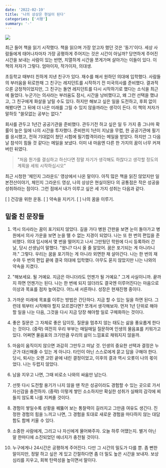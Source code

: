 ```yaml
---
date: '2022-02-19'
title: '나의 상상은 현실이 된다'
categories: ['서평']
summary: '-'
---
```


![](https://velog.velcdn.com/images/geuni620/post/b636cbe9-cf2d-4227-bf44-8a398d286b20/image.jpeg)

최근 들어 책을 읽기 시작했다. 책을 읽으며 가장 얻고자 했던 것은 '동기'이다.
세상 사람들에게 태어나자마자 가장 공평하게 주어지는 것은 시간이 아닐까?
당연하게 주어진 시간을 보내는 사람이 있는 반면, 치열하게 시간을 쪼게가며 살아가는 이들이 있다. 이 책의 저자가 그렇다. 엄마이자, 작가이자, 의대생.

초등학교 때부터 친하게 지낸 친구가 있다. 재수를 해서 원하던 의대에 입학했다. 사람들의 부러움을 뒤로한채 그 친구는 레지던트를 시작하기 전 미국의사를 준비했다. 결과적으론 긍정적이었지만, 그 친구는 돌연 레지던트를 다시 시작하기로 했다는 소식을 최근에 들었다. 누군가는 의사라는 부러움도 잠시, 시간을 낭비했다고, 왜 그런 선택을 했냐고, 그 친구에게 화살을 날릴 수도 있다. 하지만 해보고 싶은 일을 도전하고, 후회 없이 해봤다면 그 뒤에 더 나은 미래를 그릴 수 있지 않을까라는 생각이 든다. 이 책의 저자가 말하듯 "쓸모없는 공부는 없다."

회사를 관두고 1년간 공공기관을 준비했다. 관두기전 하고 싶은 일 두 가지 중 그나마 확률이 높은 일에 나의 시간을 투자했다. 준비한지 1년이 지났을 무렵, 한 공공기관에 필기를 응시했고, 전혀 기대없이 쳤던 시험에 필기합격이라는 메일을 받았다. 하지만 그 다음 날 참석이 힘들 것 같다는 메일을 보냈다. 이미 내 마음엔 다른 한 가지의 꿈이 너무 커져버린 뒤였다.

> "처음 뭔가를 결심하고 하신다면 정말 자기가 생각해도 하찮다고 생각할 정도의 계획을 세워 시작하십시오"

최근 시청한 '체인지 그라운드' 영상에서 나온 말이다.
아직 많은 책을 읽진 않았지만 일본전산이야기, 체인지 그라운드 영상, 나의 상상은 현실이된다 의 공통점은 작은 성공을 성취하라는 점이다.
그런 점에서 내가 이루고 싶은 세 가지 성취는 다음과 같다.

[ ] 건강을 위한 운동.
[ ] 약속을 지키기.
[ ] 나의 꿈을 이루기.

## 밑줄 친 문장들

1. 역시 의사라는 꿈이 포기되지 않았다. 길을 가다 병원 간판을 보면 눈이 돌아가고 병원에서 의사 가운을 보면 눈을 뗄 수 없는 지경이 되었다. 나는 또 한 번의 편입을 준비했다. 의대 입시에서 몇 번을 떨어지고 나서 그만뒀던 학원에 다시 등록하러 간 날, 당시 선생님이 말했다. "왔니? 다시 올 줄 알았어. 꿈은 포기되는 게 아니라니까."
   그렇다. 우리는 꿈을 포기하는 게 아니라 외면한 채 살아간다. 나는 한 번의 재수와 두 번의 편입 끝에 결국 의대에 입학했다. 아무도 묻지 않았지만 나는 나와의 약속을 지켰다.

2. "해보세요. 될 거예요. 지금은 아니더라도 언젠가 될 거예요." 그게 사실이니까. 끝까지 하면 언젠가는 된다. 나는 한 번에 되지 않더라도 결국엔 이루어진다는 마음으로 이상과 목표를 점차 높여갔다. 어느새 서른하나. 성장은 현재진행 중이다.

3. 가까운 미래에 목표를 이루는 방법은 간단하다. 지금 할 수 있는 일을 하면 된다. 그런데 뭐부터 시작해야 할지 모르겠다면? 쪼개서 생각해보자. 먼저 1년 단위로 해야 할 일을 나눈 다음, 그것을 다시 지금 당장 해야할 일로 구체화하는 것이다.

4. 좋은 질문은 그 자체로 좋은 답이듯, 질문을 멈추지 않는 태도는 삶을 풍요롭게 한다는 것이다. (중략) 여전히 우리 부부는 매일매일 질문하며 인생의 물음표를 키워가고 있다. 어쩌면 물음표의 크기만큼 우리의 삶이 느낌표로 채워지지 않을까.

5. 마음이 움직이지 않으면 과감히 그만두고 떠날 것. 인생의 중요한 선택과 결정은 누군가 대신해줄 수 있는 게 아니다. 타인이 아닌 스스로에게 묻고 답을 구해야 한다. 당시, 퇴사는 오랜 고민 끝에 내린 결정이었고, 이후의 결과 역시 오롯이 나의 몫이었다. 나는 두렵지 않았다.

6. 남을 지우고 나면, 그때 비로소 나와의 싸움만 남는다.

7. 선뜻 다시 도전할 용기가 나지 않을 땐 작은 성공이라도 경험할 수 있는 곳으로 가서 자신감을 충전하자. (중략) 이렇게 쌓인 소소하지만 확실한 성취가 실패의 감각에 찌들지 않도록 나를 지켜줄 것이다.

8. 경험이 쌓일수록 상황을 꿰뚫어 보는 통찰력이 길러지고 그만큼 여유도 생긴다. 진정한 경험의 힘을 느끼고 나면, 그 경험을 토대로 새로운 경험을 마다하지 않는 대담함도 함께 키울 수 있다.

9. 소중한 사람에게, 그리고 나 자신에게 물어봐주자. 오늘 하루 어땠는지. 별거 아닌 말 한마디에 소진되었던 에너지가 충전될 것이다.

10. 누구에게나 24시간은 공평하게 주어진다. 다만 그 시간의 밀도가 다를 뿐. 좀 뻔한 말이지만, 정말 하고 싶은 게 있고 간절하다면 좀 더 밀도 높은 시간을 보내자. 보상 심리를 지우고, 회복 탄력성을 높이면서 말이다.
